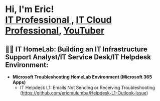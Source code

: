 <h1>Hi, I'm Eric! <br/><a href="https://github.com/ericmulumba">IT Professional </a>, <a href="https://www.linkedin.com/in/ericmulumba/"> IT Cloud Professional</a>, <a href="https://www.youtube.com/c/@TechbyEricr">YouTuber</a></h1>

<h2>👨‍💻 IT HomeLab: Building an IT Infrastructure Support Analyst/IT Service Desk/IT Helpdesk Environment:</h2>

- <b> Microsoft Troubleshooting HomeLab Environment (Microsoft 365 Apps)</b>
  - IT Helpdesk L1: Emails Not Sending or Receiving Troubleshooting (https://github.com/ericmulumba/Helpdesk-L1-Outlook-Issue)

